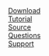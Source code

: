 <div class="container">
<div class="item"><a href="/download.html" class="button">Download</a></div>
<div class="item"><a href="/tutorial.html" class="button">Tutorial</a></div>
<div class="item"><a href="https://github.com/empirical-soft/empirical-lang" class="button">Source</a></div>
<div class="item"><a href="https://stackoverflow.com/questions/tagged/empirical-lang" class="button">Questions</a></div>
<div class="item"><a href="mailto:sales@empirical-soft.com" class="button">Support</a></div>
</div>
